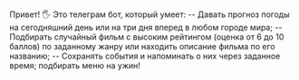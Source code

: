 Привет! 🖐
Это телеграм бот, который умеет:
-- Давать прогноз погоды на сегодняшний день или на три дня вперед в любом городе мира;
-- Подбирать случайный фильм с высоким рейтингом (оценка от 6 до 10 баллов) по заданному жанру или находить описание фильма по его названию; 
-- Сохранять события и напоминать о них через заданное время; подбирать меню на ужин!


